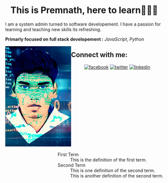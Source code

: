 <h1 align="center">This is Premnath, here to learn👋👋👋</h1>
I am a system admin turned to  software developement. I have a passion for learning and teaching new skills its refreshing.

**Primarly focused on full stack developement :**
*JavaScript*,
*Python*
<div>
<div style="float:left; width=50%">
<img alt="sketch of me" src="https://github.com/premdevapp/premdevapp/blob/master/images/prem.png">
</div>
<div style="float:right; width=50%">
<dl>
  <dt>First Term</dt>
  <dd>This is the definition of the first term.</dd>
  <dt>Second Term</dt>
  <dd>This is one definition of the second term. </dd>
  <dd>This is another definition of the second term.</dd>
</dl>
</div>
</div>



<!--
**premdevapp/premdevapp** is a ✨ _special_ ✨ repository because its `README.md` (this file) appears on your GitHub profile.

Here are some ideas to get you started:

- 🔭 I’m currently working on ...
- 🌱 I’m currently learning ...
- 👯 I’m looking to collaborate on ...
- 🤔 I’m looking for help with ...
- 💬 Ask me about ...
- 📫 How to reach me: ...
- 😄 Pronouns: ...
- ⚡ Fun fact: ...
-->
## Connect with me:
<p align="center">
    <a href="https://www.facebook.com/Premnathdashanddaring"><img src="https://img.icons8.com/color/96/000000/facebook.png" alt="facebook"/></a>
    <a href="https://twitter.com/premnath_be"><img src="https://img.icons8.com/color/96/000000/twitter-squared.png" alt="twitter"/></a>
    <a href="https://www.linkedin.com/in/premnath-p-2825691aa"><img src="https://img.icons8.com/color/96/000000/linkedin.png" alt="linkedin"/>
</p>

